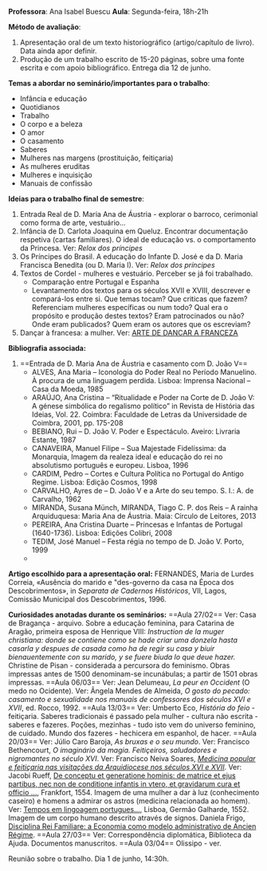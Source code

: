 **Professora**: Ana Isabel Buescu 
**Aula**: Segunda-feira, 18h-21h

**Método de avaliação**:
1. Apresentação oral de um texto historiográfico (artigo/capítulo de livro). Data ainda apor definir.
2. Produção de um trabalho escrito de 15-20 páginas, sobre uma fonte escrita e com apoio bibliográfico. Entrega dia 12 de junho.

**Temas a abordar no seminário/importantes para o trabalho**:
- Infância e educação
- Quotidianos
- Trabalho
- O corpo e a beleza
- O amor
- O casamento
- Saberes
- Mulheres nas margens (prostituição, feitiçaria)
- As mulheres eruditas
- Mulheres e inquisição
- Manuais de confissão

**Ideias para o trabalho final de semestre**:
1. Entrada Real de D. Maria Ana de Áustria - explorar o barroco, cerimonial como forma de arte, vestuário... 
2. Infância de D. Carlota Joaquina em Queluz. Encontrar documentação respetiva (cartas familiares). O ideal de educação vs. o comportamento da Princesa. Ver: *Relox dos príncipes*
3. Os Príncipes do Brasil. A educação do Infante D. José e da D. Maria Francisca Benedita (ou D. Maria I). Ver: *Relox dos príncipes*
4. Textos de Cordel - mulheres e vestuário. Perceber se já foi trabalhado.
	- Comparação entre Portugal e Espanha
	- Levantamento dos textos para os séculos XVII e XVIII, descrever e compará-los entre si. Que temas tocam? Que criticas que fazem? Referenciam mulheres específicas ou num todo? Qual era o propósito e produção destes textos? Eram patrocinados ou não? Onde eram publicados? Quem eram os autores que os escreviam?
5. Dançar à francesa: a mulher. Ver: [ARTE DE DANCAR A FRANCEZA](https://purl.pt/26480)

**Bibliografia associada:**
1. ==Entrada de D. Maria Ana de Áustria e casamento com D. João V==
	- ALVES, Ana Maria – Iconologia do Poder Real no Período Manuelino. À procura de uma linguagem perdida. Lisboa: Imprensa Nacional – Casa da Moeda, 1985
	- ARAÚJO, Ana Cristina – “Ritualidade e Poder na Corte de D. João V: A génese simbólica do regalismo político” in Revista de História das Ideias, Vol. 22. Coimbra: Faculdade de Letras da Universidade de Coimbra, 2001, pp. 175-208
	- BEBIANO, Rui – D. João V. Poder e Espectáculo. Aveiro: Livraria Estante, 1987
	- CANAVEIRA, Manuel Filipe – Sua Majestade Fidelíssima: da Monarquia, Imagem da realeza ideal e educação do rei no absolutismo português e europeu. Lisboa, 1996
	- CARDIM, Pedro – Cortes e Cultura Política no Portugal do Antigo Regime. Lisboa: Edição Cosmos, 1998
	- CARVALHO, Ayres de – D. João V e a Arte do seu tempo. S. I.: A. de Carvalho, 1962
	- MIRANDA, Susana Münch, MIRANDA, Tiago C. P. dos Reis – A rainha Arquiduquesa: Maria Ana de Áustria. Maia: Círculo de Leitores, 2013
	- PEREIRA, Ana Cristina Duarte – Princesas e Infantas de Portugal (1640-1736). Lisboa: Edições Colibri, 2008
	- TEDIM, José Manuel – Festa régia no tempo de D. João V. Porto, 1999
	- 

**Artigo escolhido para a apresentação oral:**
FERNANDES, Maria de Lurdes Correia, «Ausência do marido e "des-governo da casa na Época dos Descobrimentos», in *Separata de Cadernos Históricos*, VII, Lagos, Comissão Municipal dos Descobrimentos, 1996.

**Curiosidades anotadas durante os seminários:**
==Aula 27/02==
Ver: Casa de Bragança - arquivo.
Sobre a educação feminina, para Catarina de Aragão, primeira esposa de Henrique VIII: *Instruction de la muger christiana: donde se contiene como se hade criar uma donzela hasta casarla y despues de casada como ha de regir su casa y biuir bienauentemente con su marido, y se fuere biuda lo que deue hazer.*
Christine de Pisan - considerada a percursora do feminismo.
Obras impressas antes de 1500 denominam-se incunábulas; a partir de 1501 obras impressas.
==Aula 06/03==
Ver: Jean Delumeau, *La peur en Occident* (O medo no Ocidente).
Ver: Ângela Mendes de Almeida, *O gosto do pecado: casamento e sexualidade nos manuais de confessores dos séculos XVI e XVII*, ed. Rocco, 1992.
==Aula 13/03==
Ver: Umberto Eco, *História do feio* - feitiçaria. 
Saberes tradicionais é passado pela mulher - cultura não escrita - saberes e fazeres. Poções, mezinhas - tudo isto vem do universo feminino, de cuidado. Mundo dos fazeres - hechicera em espanhol, de hacer.
==Aula 20/03==
Ver: Júlio Caro Baroja, *As bruxas e o seu mundo*.
Ver: Francisco Bethencourt, *O imaginário da magia. Feitiçeiros, saludadores e nigromantes no século XVI*.
Ver: Francisco Neiva Soares, [*Medicina popular e feitiçaria nas visitações da Arquidiocese nos séculos XVI e XVII*](https://www.csarmento.uminho.pt/site/s/rgmr/item/58969#?c=0&m=0&s=0&cv=0).
Ver: Jacobi Rueff, [De conceptu et generatione hominis: de matrice et ejus partibus, nec non de conditione infantis in vtero, et gravidarum cura et officio ...](https://archive.org/details/deconceptuetgene00rffj/page/n9/mode/2up), Frankfort, 1554. Imagem de uma mulher a dar à luz (conhecimento caseiro) e homens a admirar os astros (medicina relacionada ao homem).
Ver: [Tempos em lingoagem portugues...](https://purl.pt/22941), Lisboa, Germão Galharde, 1552. Imagem de um corpo humano descrito através de signos.
Daniela Frigo, [Disciplina Rei Familiare: a Economia como modelo administrativo de Ancien Régime](https://dialnet.unirioja.es/servlet/articulo?codigo=2689836).
==Aula 27/03==
Ver: Correspondência diplomática, Biblioteca da Ajuda. Documentos manuscritos.
==Aula 03/04==
Olissipo - ver.

Reunião sobre o trabalho. Dia 1 de junho, 14:30h.















